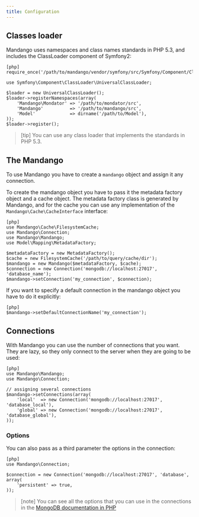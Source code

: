 ```yaml
---
title: Configuration
---
```


Classes loader
--------------

Mandango uses namespaces and class names standards in PHP 5.3,
and includes the ClassLoader component of Symfony2:

    [php]
    require_once('/path/to/mandango/vendor/symfony/src/Symfony/Component/ClassLoader/UniversalClassLoader.php');

    use Symfony\Component\ClassLoader\UniversalClassLoader;

    $loader = new UniversalClassLoader();
    $loader->registerNamespaces(array(
        'Mandango\Mondator' => '/path/to/mondator/src',
        'Mandango'          => '/path/to/mandango/src',
        'Model'             => dirname('/path/to/Model'),
    ));
    $loader->register();

> [tip]
> You can use any class loader that implements the standards in PHP 5.3.

The Mandango
------------

To use Mandango you have to create a ``mandango`` object and assign it any
connection.

To create the mandango object you have to pass it the metadata factory object
and a cache object. The metadata factory class is generated by Mandango, and
for the cache you can use any implementation of the
``Mandango\Cache\CacheInterface`` interface:

    [php]
    use Mandango\Cache\FilesystemCache;
    use Mandango\Connection;
    use Mandango\Mandango;
    use Model\Mapping\MetadataFactory;

    $metadataFactory = new MetadataFactory();
    $cache = new FilesystemCache('/path/to/query/cache/dir');
    $mandango = new Mandango($metadataFactory, $cache);
    $connection = new Connection('mongodb://localhost:27017', 'database_name');
    $mandango->setConnection('my_connection', $connection);

If you want to specify a default connection in the mandango object you have to
do it explicitly:

    [php]
    $mandango->setDefaultConnectionName('my_connection');

Connections
-----------

With Mandango you can use the number of connections that you want. They are
lazy, so they only connect to the server when they are going to be used:

    [php]
    use Mandango\Mandango;
    use Mandango\Connection;

    // assigning several connections
    $mandango->setConnections(array(
        'local'  => new Connection('mongodb://localhost:27017', 'database_local'),
        'global' => new Connection('mongodb://localhost:27017', 'database_global'),
    ));

### Options

You can also pass as a third parameter the options in the connection:

    [php]
    use Mandango\Connection;

    $connection = new Connection('mongodb://localhost:27017', 'database', array(
        'persistent' => true,
    ));

> [note]
> You can see all the options that you can use in the connections in the
> [MongoDB documentation in PHP](http://www.php.net/manual/en/mongo.construct.php)